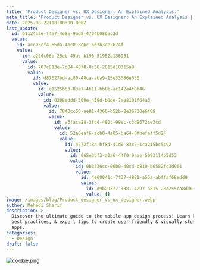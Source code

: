 ```yaml
---
title: 'Product Designer vs. UX Designer: An Explained Analysis.'
meta_title: 'Product Designer vs. UX Designer: An Explained Analysis | UIHut'
date: 2025-08-22T18:00:00.000Z
last_update:
  id: 61124c3e-f4a7-4e8e-9ad8-4704b086ec2d
  value:
    id: aee95cf4-66da-4ac0-8e6c-6d7b3ae2674f
    value:
      id: a220c08b-25eb-45ac-b196-51952a136951
      value:
        id: 707c813e-7d04-40f8-8c58-2815d18315a8
        value:
          id: d87627bd-ac80-48ca-aba9-15e33386e636
          value:
            id: e1525b63-83a7-4b11-bb0e-ac142a4f8f46
            value:
              id: 0208eddd-309e-459d-b0de-7ae8101f64a3
              value:
                id: 7840cc56-ae81-4366-b52b-8e36730e6f09
                value:
                  id: a3faca28-3fc4-480c-99ec-c3d9672ce3cd
                  value:
                    id: 52a6eaf6-acb0-4a05-ba64-8fbefaff5d24
                    value:
                      id: 4272f18a-bf8d-41d0-83c2-1ca215bc5c92
                      value:
                        id: 065e3bf3-a0a6-44f0-9aae-5093114b5d53
                        value:
                          id: 0b3336cc-00b0-40cd-b810-b6582fc3d961
                          value:
                            id: 4e60041c-7f37-4881-a55a-abffaf68edd0
                            value:
                              id: d9b29377-3381-4297-a815-28a255ca8dd6
                              value: {}
image: /images/blog/Product_designer_vs_ux_designer.webp
author: Mehedi Sharif
description: >-
  Discover the ultimate guide to the mobile app design process! Learn key steps,
  best practices, & expert tips to create user-friendly & visually stunning
  apps.
categories:
  - Design
draft: false
---
```

![cookie.png](/images/cookie_copy\(3\).png)
